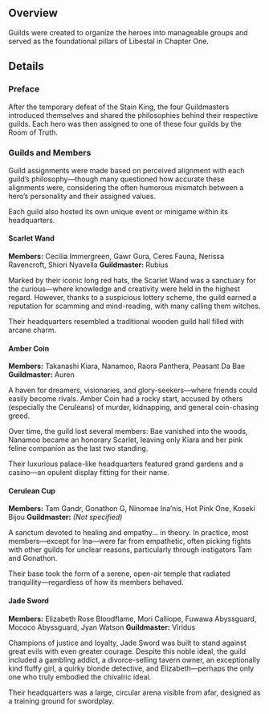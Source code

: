 <!-- title: Guilds -->
<!-- quote: Responsible for ensuring the kingdom's peace and prosperity -->
<!-- chapter: 0 -->
<!-- images: (Guilds Overview) --->
<!-- model: false -->

## Overview

Guilds were created to organize the heroes into manageable groups and served as the foundational pillars of Libestal in Chapter One.

## Details

### Preface

After the temporary defeat of the Stain King, the four Guildmasters introduced themselves and shared the philosophies behind their respective guilds. Each hero was then assigned to one of these four guilds by the Room of Truth.

### Guilds and Members

Guild assignments were made based on perceived alignment with each guild’s philosophy—though many questioned how accurate these alignments were, considering the often humorous mismatch between a hero’s personality and their assigned values.

Each guild also hosted its own unique event or minigame within its headquarters.

#### Scarlet Wand

**Members:** Cecilia Immergreen, Gawr Gura, Ceres Fauna, Nerissa Ravencroft, Shiori Nyavella
**Guildmaster:** Rubius

Marked by their iconic long red hats, the Scarlet Wand was a sanctuary for the curious—where knowledge and creativity were held in the highest regard. However, thanks to a suspicious lottery scheme, the guild earned a reputation for scamming and mind-reading, with many calling them witches.

Their headquarters resembled a traditional wooden guild hall filled with arcane charm.

#### Amber Coin

**Members:** Takanashi Kiara, Nanamoo, Raora Panthera, Peasant Da Bae
**Guildmaster:** Auren

A haven for dreamers, visionaries, and glory-seekers—where friends could easily become rivals. Amber Coin had a rocky start, accused by others (especially the Ceruleans) of murder, kidnapping, and general coin-chasing greed.

Over time, the guild lost several members: Bae vanished into the woods, Nanamoo became an honorary Scarlet, leaving only Kiara and her pink feline companion as the last two standing.

Their luxurious palace-like headquarters featured grand gardens and a casino—an opulent display fitting for their name.

#### Cerulean Cup

**Members:** Tam Gandr, Gonathon G, Ninomae Ina’nis, Hot Pink One, Koseki Bijou
**Guildmaster:** _(Not specified)_

A sanctum devoted to healing and empathy... in theory. In practice, most members—except for Ina—were far from empathetic, often picking fights with other guilds for unclear reasons, particularly through instigators Tam and Gonathon.

Their base took the form of a serene, open-air temple that radiated tranquility—regardless of how its members behaved.

#### Jade Sword

**Members:** Elizabeth Rose Bloodflame, Mori Calliope, Fuwawa Abyssguard, Mococo Abyssguard, Jyan Watson
**Guildmaster:** Viridus

Champions of justice and loyalty, Jade Sword was built to stand against great evils with even greater courage. Despite this noble ideal, the guild included a gambling addict, a divorce-selling tavern owner, an exceptionally kind fluffy girl, a quirky blonde detective, and Elizabeth—perhaps the only one who truly embodied the chivalric ideal.

Their headquarters was a large, circular arena visible from afar, designed as a training ground for swordplay.
